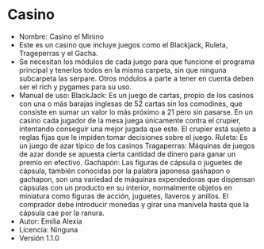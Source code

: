 # Casino
- Nombre: Casino el Minino
- Este es un casino que incluye juegos como el Blackjack, Ruleta, Trageperras y el Gacha.
- Se necesitan los módulos de cada juego para que funcione el programa principal y tenerlos todos en la misma carpeta, sin que ninguna subcarpeta las serpare. Otros módulos a parte a tener en cuenta deben ser el rich y pygames para su uso.
- Manual de uso:
    BlackJack: Es un juego de cartas, propio de los casinos con una o más barajas inglesas de 52 cartas sin los comodines, que consiste en sumar un valor lo más próximo a 21 pero sin pasarse. En un casino cada jugador de la     mesa juega únicamente contra el crupier, intentando conseguir una mejor jugada que este. El crupier está sujeto a reglas fijas que le impiden tomar decisiones sobre el juego.
    Ruleta: Es un juego de azar típico de los casinos
    Tragaperras: Máquinas de juegos de azar donde se apuesta cierta cantidad de dinero para ganar un premio en efectivo.
    Gachapón: Las figuras de cápsula o juguetes de cápsula, también conocidas por la palabra japonesa gashapon o gachapon, son una variedad de máquinas expendedoras que dispensan cápsulas con un producto en su interior, normalmente objetos en miniatura como figuras de acción, juguetes, llaveros y anillos. El comprador debe introducir monedas y girar una manivela hasta que la cápsula cae por la ranura.
- Autor: Emilia Alexia
- Licencia: Ninguna
- Versión 1.1.0
